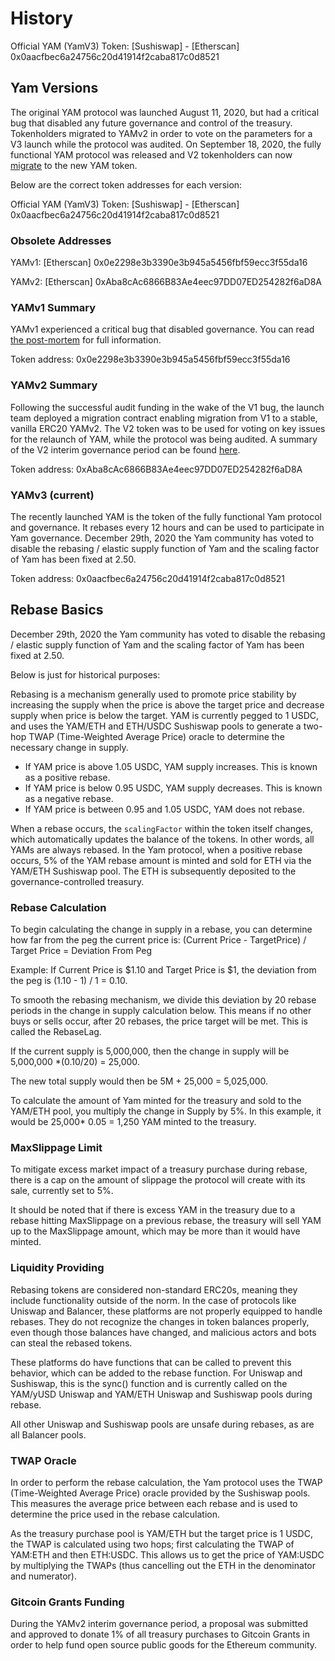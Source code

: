 # History

Official YAM (YamV3) Token: [Sushiswap] - [Etherscan] 0x0aacfbec6a24756c20d41914f2caba817c0d8521

## Yam Versions

The original YAM protocol was launched August 11, 2020, but had a critical bug that disabled any future governance and control of the treasury. Tokenholders migrated to YAMv2 in order to vote on the parameters for a V3 launch while the protocol was audited. On September 18, 2020, the fully functional YAM protocol was released and V2 tokenholders can now [migrate](https://yam.finance/farm#/Migrate) to the new YAM token.

Below are the correct token addresses for each version:

Official YAM (YamV3) Token: [Sushiswap] - [Etherscan] 0x0aacfbec6a24756c20d41914f2caba817c0d8521

### Obsolete Addresses

YAMv1: [Etherscan] 0x0e2298e3b3390e3b945a5456fbf59ecc3f55da16

YAMv2: [Etherscan] 0xAba8cAc6866B83Ae4eec97DD07ED254282f6aD8A

### YAMv1 Summary

YAMv1 experienced a critical bug that disabled governance. You can read [the post-mortem](https://medium.com/yam-finance/yam-post-rescue-attempt-update-c9c90c05953f) for full information.

Token address: 0x0e2298e3b3390e3b945a5456fbf59ecc3f55da16

### YAMv2 Summary

Following the successful audit funding in the wake of the V1 bug, the launch team deployed a migration contract enabling migration from V1 to a stable, vanilla ERC20 YAMv2. The V2 token was to be used for voting on key issues for the relaunch of YAM, while the protocol was being audited. A summary of the V2 interim governance period can be found [here](https://medium.com/yam-finance/the-road-to-v3-yamv2-interim-governance-summary-f17ba4a9d1aa).

Token address: 0xAba8cAc6866B83Ae4eec97DD07ED254282f6aD8A

### YAMv3 (current)

The recently launched YAM is the token of the fully functional Yam protocol and governance. It rebases every 12 hours and can be used to participate in Yam governance. December 29th, 2020 the Yam community has voted to disable the rebasing / elastic supply function of Yam and the scaling factor of Yam has been fixed at 2.50.

Token address: 0x0aacfbec6a24756c20d41914f2caba817c0d8521

## Rebase Basics

December 29th, 2020 the Yam community has voted to disable the rebasing / elastic supply function of Yam and the scaling factor of Yam has been fixed at 2.50.

Below is just for historical purposes:

Rebasing is a mechanism generally used to promote price stability by increasing the supply when the price is above the target price and decrease supply when price is below the target. YAM is currently pegged to 1 USDC, and uses the YAM/ETH  and ETH/USDC Sushiswap pools to generate a two-hop TWAP (Time-Weighted Average Price) oracle to determine the necessary change in supply.

- If YAM price is above 1.05 USDC, YAM supply increases. This is known as a positive rebase.
- If YAM price is below 0.95 USDC, YAM supply decreases. This is known as a negative rebase.
- If YAM price is between 0.95 and 1.05 USDC, YAM does not rebase.

When a rebase occurs, the `scalingFactor` within the token itself changes, which automatically updates the balance of the tokens. In other words, all YAMs are always rebased. In the Yam protocol, when a positive rebase occurs, 5% of the YAM rebase amount is minted and sold for ETH via the YAM/ETH Sushiswap pool. The ETH is subsequently deposited to the governance-controlled treasury.

### Rebase Calculation

To begin calculating the change in supply in a rebase, you can determine how far from the peg the current price is: (Current Price - TargetPrice) / Target Price = Deviation From Peg

Example: If Current Price is $1.10 and Target Price is $1, the deviation from the peg is  (1.10 - 1) / 1 = 0.10.

To smooth the rebasing mechanism, we divide this deviation by 20 rebase periods in the change in supply calculation below. This means if no other buys or sells occur, after 20 rebases, the price target will be met. This is called the RebaseLag.

If the current supply is 5,000,000, then the change in supply will be 5,000,000 *(0.10/20) = 25,000.

The new total supply would then be 5M + 25,000 = 5,025,000.

To calculate the amount of Yam minted for the treasury and sold to the YAM/ETH pool, you multiply the change in Supply by 5%. In this example, it would be 25,000* 0.05 = 1,250 YAM minted to the treasury.

### MaxSlippage Limit

To mitigate excess market impact of a treasury purchase during rebase, there is a cap on the amount of slippage the protocol will create with its sale, currently set to 5%.

It should be noted that if there is excess YAM in the treasury due to a rebase hitting MaxSlippage on a previous rebase, the treasury will sell YAM up to the MaxSlippage amount, which may be more than it would have minted.

### Liquidity Providing

Rebasing tokens are considered non-standard ERC20s, meaning they include functionality outside of the norm. In the case of protocols like Uniswap and Balancer, these platforms are not properly equipped to handle rebases. They do not recognize the changes in token balances properly, even though those balances have changed, and malicious actors and bots can steal the rebased tokens.

These platforms do have functions that can be called to prevent this behavior, which can be added to the rebase function. For Uniswap and Sushiswap, this is the sync() function and is currently called on the YAM/yUSD Uniswap and YAM/ETH Uniswap and Sushiswap pools during rebase.

All other Uniswap and Sushiswap pools are unsafe during rebases, as are all Balancer pools.

### TWAP Oracle

In order to perform the rebase calculation, the Yam protocol uses the TWAP (Time-Weighted Average Price) oracle provided by the Sushiswap pools. This measures the average price between each rebase and is used to determine the price used in the rebase calculation.

As the treasury purchase pool is YAM/ETH but the target price is 1 USDC, the TWAP is calculated using two hops; first calculating the TWAP of YAM:ETH and then ETH:USDC. This allows us to get the price of YAM:USDC by multiplying the TWAPs (thus cancelling out the ETH in the denominator and numerator).

### Gitcoin Grants Funding

During the YAMv2 interim governance period, a proposal was submitted and approved to donate 1% of all treasury purchases to Gitcoin Grants in order to help fund open source public goods for the Ethereum community.

